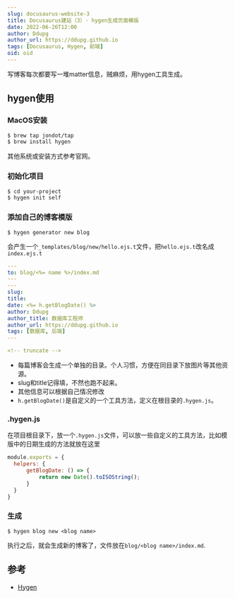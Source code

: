 ```yaml
---
slug: docusaurus-website-3
title: Docusaurus建站（3）- hygen生成页面模版
date: 2022-06-26T12:00
author: Ddupg
author_url: https://ddupg.github.io
tags: [Docusaurus, Hygen, 前端]
oid: oid
---
```


写博客每次都要写一堆matter信息，贼麻烦，用hygen工具生成。

<!-- truncate -->

## hygen使用

### MacOS安装

```bash
$ brew tap jondot/tap
$ brew install hygen
```

其他系统或安装方式参考官网。

### 初始化项目

```bash
$ cd your-project
$ hygen init self
```

### 添加自己的博客模版

```
$ hygen generator new blog
```

会产生一个`_templates/blog/new/hello.ejs.t`文件，把`hello.ejs.t`改名成`index.ejs.t`

```yml title="_templates/blog/new/index.ejs.t"
---
to: blog/<%= name %>/index.md
---
---
slug: 
title: 
date: <%= h.getBlogDate() %>
author: Ddupg
author_title: 数据库工程师
author_url: https://ddupg.github.io
tags: [数据库, 后端]
---

<!-- truncate -->
```

- 每篇博客会生成一个单独的目录。个人习惯，方便在同目录下放图片等其他资源。
- slug和title记得填，不然也跑不起来。
- 其他信息可以根据自己情况修改
- `h.getBlogDate()`是自定义的一个工具方法，定义在根目录的`.hygen.js`。

### .hygen.js

在项目根目录下，放一个`.hygen.js`文件，可以放一些自定义的工具方法，比如模版中的日期生成的方法就放在这里

```js title=".hygen.js"
module.exports = {
  helpers: {
      getBlogDate: () => {
          return new Date().toISOString();
      }
  }
}
```

### 生成

```
$ hygen blog new <blog name>
```
执行之后，就会生成新的博客了，文件放在`blog/<blog name>/index.md`.

## 参考

- [Hygen](https://www.hygen.io/)

